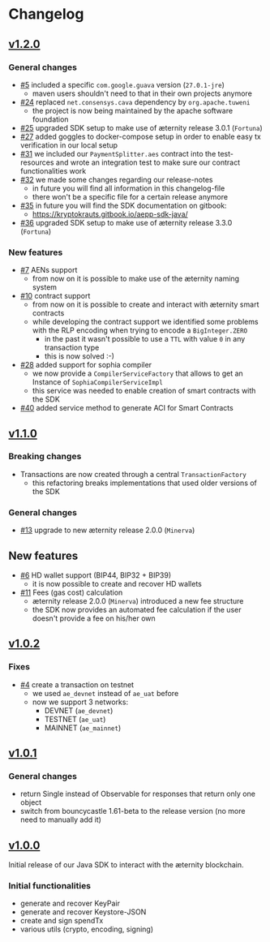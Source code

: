 # Changelog

## [v1.2.0](https://github.com/kryptokrauts/aepp-sdk-java/releases/tag/v1.2.0)

### General changes
- [#5](../../../issues/5) included a specific `com.google.guava` version (`27.0.1-jre`)
  - maven users shouldn't need to that in their own projects anymore
- [#24](../../../issues/24) replaced `net.consensys.cava` dependency by `org.apache.tuweni`
  - the project is now being maintained by the apache software foundation
- [#25](../../../issues/25) upgraded SDK setup to make use of æternity release 3.0.1 (`Fortuna`)
- [#27](../../../issues/27) added goggles to docker-compose setup in order to enable easy tx verification in our local setup
- [#31](../../../issues/31) we included our `PaymentSplitter.aes` contract into the test-resources and wrote an integration test to make sure our contract functionalities work
- [#32](../../../issues/32) we made some changes regarding our release-notes
  - in future you will find all information in this changelog-file
  - there won't be a specific file for a certain release anymore
- [#35](../../../issues/35) in future you will find the SDK documentation on gitbook:
  - https://kryptokrauts.gitbook.io/aepp-sdk-java/
- [#36](../../../issues/36) upgraded SDK setup to make use of æternity release 3.3.0 (`Fortuna`)  

### New features
- [#7](../../../issues/7) AENs support
  - from now on it is possible to make use of the æternity naming system
- [#10](../../../issues/10) contract support
  - from now on it is possible to create and interact with æternity smart contracts
  - while developing the contract support we identified some problems with the RLP encoding when trying to encode a `BigInteger.ZERO`
     - in the past it wasn't possible to use a `TTL` with value `0` in any transaction type
     - this is now solved :-)
- [#28](../../../issues/28) added support for sophia compiler
  - we now provide a `CompilerServiceFactory` that allows to get an Instance of `SophiaCompilerServiceImpl`
  - this service was needed to enable creation of smart contracts with the SDK
- [#40](../../../issues/40) added service method to generate ACI for Smart Contracts

## [v1.1.0](https://github.com/kryptokrauts/aepp-sdk-java/releases/tag/v1.1.0)

### Breaking changes
- Transactions are now created through a central `TransactionFactory`
  - this refactoring breaks implementations that used older versions of the SDK

### General changes
- [#13](../../../issues/13) upgrade to new æternity release 2.0.0 (`Minerva`)

## New features
- [#6](../../../issues/6) HD wallet support (BIP44, BIP32 + BIP39)
  - it is now possible to create and recover HD wallets
- [#11](../../../issues/11) Fees (gas cost) calculation
  - æternity release 2.0.0 (`Minerva`) introduced a new fee structure
  - the SDK now provides an automated fee calculation if the user doesn't provide a fee on his/her own

## [v1.0.2](https://github.com/kryptokrauts/aepp-sdk-java/releases/tag/v1.0.2)

### Fixes
- [#4](../../../issues/4) create a transaction on testnet
  - we used `ae_devnet` instead of `ae_uat` before
  - now we support 3 networks:
     - DEVNET (`ae_devnet`)
     - TESTNET (`ae_uat`)
     - MAINNET (`ae_mainnet`)

## [v1.0.1](https://github.com/kryptokrauts/aepp-sdk-java/releases/tag/v1.0.1)

### General changes
- return Single instead of Observable for responses that return only one object
- switch from bouncycastle 1.61-beta to the release version (no more need to manually add it)

## [v1.0.0](https://github.com/kryptokrauts/aepp-sdk-java/releases/tag/v1.0.0)

Initial release of our Java SDK to interact with the æternity blockchain.

### Initial functionalities
- generate and recover KeyPair
- generate and recover Keystore-JSON
- create and sign spendTx
- various utils (crypto, encoding, signing)